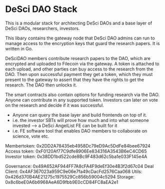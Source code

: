 # DeSci DAO Stack   
This is a modular stack for architecting DeSci DAOs and a base layer of DeSci DAOs, researchers, investors.

This libary contains the gateway node that DeSci DAO admins can run to manage access to the encryption keys that guard the research papers. It is written in Go.

DeSciDAO members contribute research papers to the DAO, which are encrypted and uploaded to Filecoin via the gateway. A token is attached to each upload, and other parties can buy access to the research from the DAO. Then upon successful payment they get a token, which they must present to the gateway to assert that they have the rights to get the research. The DAO then unlocks it.

The smart contracts also contain options for funding research via the DAO. Anyone can contribute in any supported token. Investors can later on vote on the research and decide if it was successful.

- Anyone can query the base layer and build frontends on top of it.
- i.e. the investor SBTs will prove how much and into what someone invested --> a DeSci AngelList FE can be built for it
- i.e. FE software tool that enables DAO members to collaborate on science, vote etc.

Membertoken: 0x2DD2A78435eb4958Dc79eD9Ac5DdFe84bee67924
Access token: 0xF0120Af77C9dfe8906Ee834316A3543B6eC4CD65
Investor token: 0x38DD1bd522cde8Bc9F483d62c5ba1e033F145e4A

Governance: 0x49A652AF944FF7A8cFA4F9deEf30e4B3f2d67c04
Deal Client: 0x4AF367023a959C9e06e7fa49cDacFd2576Caa068
Utils: 0x426d370B4AE21275c1975529Cc856b59004c5294
Storage: 0x8c6beE0A6b6968AeA6D9fbb9E0cCD84FC8aEA2e1 
